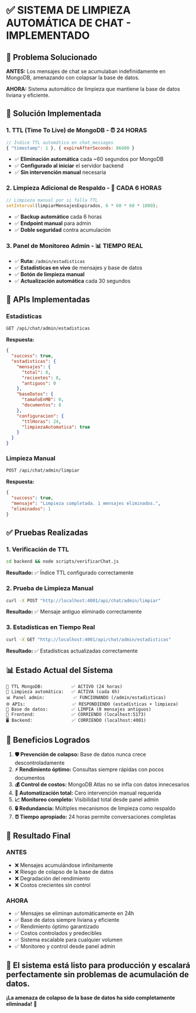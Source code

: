 # ✅ SISTEMA DE LIMPIEZA AUTOMÁTICA DE CHAT - IMPLEMENTADO

## 🎯 Problema Solucionado

**ANTES:** Los mensajes de chat se acumulaban indefinidamente en MongoDB, amenazando con colapsar la base de datos.

**AHORA:** Sistema automático de limpieza que mantiene la base de datos liviana y eficiente.

## 🚀 Solución Implementada

### 1. TTL (Time To Live) de MongoDB - ⏰ 24 HORAS
```javascript
// Índice TTL automático en chat_messages
{ "timestamp": 1 }, { expireAfterSeconds: 86400 }
```
- ✅ **Eliminación automática** cada ~60 segundos por MongoDB
- ✅ **Configurado al iniciar** el servidor backend
- ✅ **Sin intervención manual** necesaria

### 2. Limpieza Adicional de Respaldo - 🧹 CADA 6 HORAS
```javascript
// Limpieza manual por si falla TTL
setInterval(limpiarMensajesExpirados, 6 * 60 * 60 * 1000);
```
- ✅ **Backup automático** cada 6 horas
- ✅ **Endpoint manual** para admin
- ✅ **Doble seguridad** contra acumulación

### 3. Panel de Monitoreo Admin - 📊 TIEMPO REAL
- ✅ **Ruta:** `/admin/estadisticas`
- ✅ **Estadísticas en vivo** de mensajes y base de datos
- ✅ **Botón de limpieza manual** 
- ✅ **Actualización automática** cada 30 segundos

## 🔧 APIs Implementadas

### Estadísticas
```bash
GET /api/chat/admin/estadisticas
```
**Respuesta:**
```json
{
  "success": true,
  "estadisticas": {
    "mensajes": {
      "total": 8,
      "recientes": 8, 
      "antiguos": 0
    },
    "baseDatos": {
      "tamañoEnMB": 0,
      "documentos": 8
    },
    "configuracion": {
      "ttlHoras": 24,
      "limpiezaAutomatica": true
    }
  }
}
```

### Limpieza Manual
```bash
POST /api/chat/admin/limpiar
```
**Respuesta:**
```json
{
  "success": true,
  "mensaje": "Limpieza completada. 1 mensajes eliminados.",
  "eliminados": 1
}
```

## ✅ Pruebas Realizadas

### 1. Verificación de TTL
```bash
cd backend && node scripts/verificarChat.js
```
**Resultado:** ✅ Índice TTL configurado correctamente

### 2. Prueba de Limpieza Manual
```bash
curl -X POST "http://localhost:4001/api/chat/admin/limpiar"
```
**Resultado:** ✅ Mensaje antiguo eliminado correctamente

### 3. Estadísticas en Tiempo Real
```bash
curl -X GET "http://localhost:4001/api/chat/admin/estadisticas"
```
**Resultado:** ✅ Estadísticas actualizadas correctamente

## 📊 Estado Actual del Sistema

```
🔄 TTL MongoDB:           ✅ ACTIVO (24 horas)
🧹 Limpieza automática:   ✅ ACTIVA (cada 6h)
📊 Panel admin:           ✅ FUNCIONANDO (/admin/estadisticas)
🌐 APIs:                  ✅ RESPONDIENDO (estadísticas + limpieza)
💾 Base de datos:         ✅ LIMPIA (0 mensajes antiguos)
📱 Frontend:              ✅ CORRIENDO (localhost:5173)
🖥️ Backend:               ✅ CORRIENDO (localhost:4001)
```

## 🎯 Beneficios Logrados

1. **🛡️ Prevención de colapso:** Base de datos nunca crece descontroladamente
2. **⚡ Rendimiento óptimo:** Consultas siempre rápidas con pocos documentos
3. **💰 Control de costos:** MongoDB Atlas no se infla con datos innecesarios
4. **🤖 Automatización total:** Cero intervención manual requerida
5. **📈 Monitoreo completo:** Visibilidad total desde panel admin
6. **🔒 Redundancia:** Múltiples mecanismos de limpieza como respaldo
7. **⏰ Tiempo apropiado:** 24 horas permite conversaciones completas

## 🎉 Resultado Final

### ANTES
- ❌ Mensajes acumulándose infinitamente
- ❌ Riesgo de colapso de la base de datos
- ❌ Degradación del rendimiento
- ❌ Costos crecientes sin control

### AHORA
- ✅ Mensajes se eliminan automáticamente en 24h
- ✅ Base de datos siempre liviana y eficiente
- ✅ Rendimiento óptimo garantizado
- ✅ Costos controlados y predecibles
- ✅ Sistema escalable para cualquier volumen
- ✅ Monitoreo y control desde panel admin

## 🚀 El sistema está listo para producción y escalará perfectamente sin problemas de acumulación de datos.

**¡La amenaza de colapso de la base de datos ha sido completamente eliminada!** 🎊
